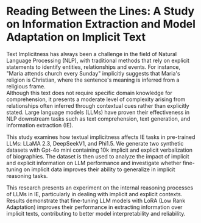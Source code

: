 # Reading Between the Lines: A Study on Information Extraction and Model Adaptation on Implicit Text

Text Implicitness has always been a challenge in the field of Natural Language Processing (NLP), with traditional methods that rely on explicit statements to identify entities, relationships and events. For instance, "Maria attends church every Sunday" implicitly suggests that Maria's religion is Christian, where the sentence's meaning is inferred from a religious frame.  
Although this text does not require specific domain knowledge for comprehension, it presents a moderate level of complexity arising from relationships often inferred through contextual cues rather than explicitly stated.
Large language models (LLMs) have proven their effectiveness in NLP downstream tasks such as text comprehension, text generation, and information extraction (IE). 

This study examines how textual implicitness affects IE tasks in pre-trained LLMs: LLaMA 2.3, DeepSeekV1, and Phi1.5. 
We generate two synthetic datasets with Gpt-4o mini containing 10k implicit and explicit verbalization of biographies. 
The dataset is then used to analyze the impact of implicit and explicit information on LLM performance and investigate whether fine-tuning on implicit data improves their ability to generalize in implicit reasoning tasks.  

This research presents an experiment on the internal reasoning processes of LLMs in IE, particularly in dealing with implicit and explicit contexts. Results demonstrate that fine-tuning LLM models with LoRA (Low Rank Adaptation) improves their performance in extracting information over implicit texts, contributing to better model interpretability and reliability.
